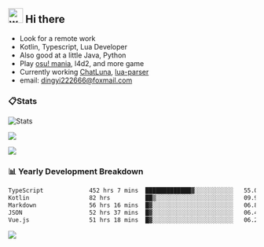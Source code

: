 ## <img alt="wave" src="https://raw.githubusercontent.com/MartinHeinz/MartinHeinz/master/wave.gif" width="30px"> Hi there

- Look for a remote work
- Kotlin, Typescript, Lua Developer
- Also good at a little Java, Python
- Play [osu! mania](https://osu.ppy.sh/users/29808669), l4d2, and more game
- Currently working [ChatLuna](https://github.com/ChatLunaLab), [lua-parser](https://github.com/dingyi222666/lua-parser)
- email: [dingyi222666@foxmail.com](mailto:dingyi222666@foxmail.com)

### 📋Stats

![Stats](https://github-readme-stats.vercel.app/api?username=dingyi222666&show_icons=true&icon_color=47A69E&title_color=47A69E&count_private=true)    

![](https://api.githubtrends.io/user/svg/dingyi222666/langs?time_range=one_year&include_private=True&loc_metric=changed&theme=classic)

![](http://github-profile-summary-cards.vercel.app/api/cards/productive-time?username=dingyi222666&theme=nord_dark&utcOffset=8)

### 📊 Yearly Development Breakdown

<!--START_SECTION:waka-->

```txt
TypeScript             452 hrs 7 mins  █████████████▓░░░░░░░░░░░   55.08 %
Kotlin                 82 hrs          ██▒░░░░░░░░░░░░░░░░░░░░░░   09.99 %
Markdown               56 hrs 16 mins  █▓░░░░░░░░░░░░░░░░░░░░░░░   06.86 %
JSON                   52 hrs 37 mins  █▓░░░░░░░░░░░░░░░░░░░░░░░   06.41 %
Vue.js                 51 hrs 18 mins  █▓░░░░░░░░░░░░░░░░░░░░░░░   06.25 %
```

<!--END_SECTION:waka-->

![](https://komarev.com/ghpvc/?username=dingyi222666)
